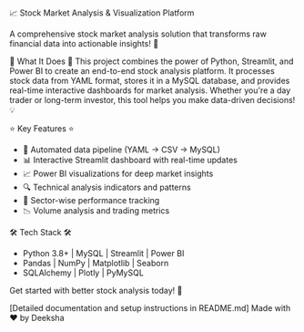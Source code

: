  📈 Stock Market Analysis & Visualization Platform

A comprehensive stock market analysis solution that transforms raw financial data into actionable insights! 🚀

🎯 What It Does 🎯
This project combines the power of Python, Streamlit, and Power BI to create an end-to-end stock analysis platform. It processes stock data from YAML format, stores it in a MySQL database, and provides real-time interactive dashboards for market analysis. Whether you're a day trader or long-term investor, this tool helps you make data-driven decisions! 💡

⭐ Key Features ⭐
- 🔄 Automated data pipeline (YAML → CSV → MySQL)
- 📊 Interactive Streamlit dashboard with real-time updates
- 📈 Power BI visualizations for deep market insights
- 🔍 Technical analysis indicators and patterns
- 🏢 Sector-wise performance tracking
- 📉 Volume analysis and trading metrics

🛠️ Tech Stack 🛠️
- Python 3.8+ | MySQL | Streamlit | Power BI
- Pandas | NumPy | Matplotlib | Seaborn
- SQLAlchemy | Plotly | PyMySQL

Get started with better stock analysis today! 🌟

[Detailed documentation and setup instructions in README.md]
Made with ❤️ by Deeksha
